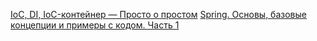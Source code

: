 [IoC, DI, IoC-контейнер — Просто о простом](https://habr.com/post/131993/)
[Spring. Основы, базовые концепции и примеры с кодом. Часть 1](https://javarush.ru/groups/posts/476-spring-dlja-lenivihkh-osnovih-bazovihe-koncepcii-i-primerih-s-kodom-chastjh-1)